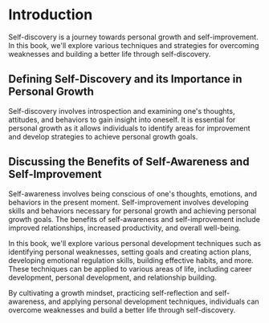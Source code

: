 Introduction
=====================

Self-discovery is a journey towards personal growth and self-improvement. In this book, we'll explore various techniques and strategies for overcoming weaknesses and building a better life through self-discovery.

Defining Self-Discovery and its Importance in Personal Growth
-------------------------------------------------------------

Self-discovery involves introspection and examining one's thoughts, attitudes, and behaviors to gain insight into oneself. It is essential for personal growth as it allows individuals to identify areas for improvement and develop strategies to achieve personal growth goals.

Discussing the Benefits of Self-Awareness and Self-Improvement
--------------------------------------------------------------

Self-awareness involves being conscious of one's thoughts, emotions, and behaviors in the present moment. Self-improvement involves developing skills and behaviors necessary for personal growth and achieving personal growth goals. The benefits of self-awareness and self-improvement include improved relationships, increased productivity, and overall well-being.

In this book, we'll explore various personal development techniques such as identifying personal weaknesses, setting goals and creating action plans, developing emotional regulation skills, building effective habits, and more. These techniques can be applied to various areas of life, including career development, personal development, and relationship building.

By cultivating a growth mindset, practicing self-reflection and self-awareness, and applying personal development techniques, individuals can overcome weaknesses and build a better life through self-discovery.
